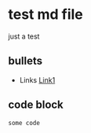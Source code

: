 # test md file
just a test

## bullets
* Links [Link1](https://example.com)

## code block
```
some code
```